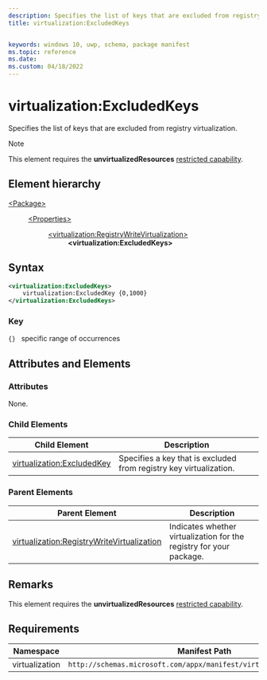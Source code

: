 ```yaml
---
description: Specifies the list of keys that are excluded from registry virtualization.
title: virtualization:ExcludedKeys


keywords: windows 10, uwp, schema, package manifest
ms.topic: reference
ms.date: 
ms.custom: 04/18/2022
---
```


# virtualization:ExcludedKeys

Specifies the list of keys that are excluded from registry virtualization.

> [!NOTE]
> This element requires the  **unvirtualizedResources** [restricted capability](/windows/uwp/packaging/app-capability-declarations#restricted-capabilities).

## Element hierarchy

<dl>
<dt><a href="element-package.md">&lt;Package&gt;</a></dt>
<dd>
<dl>
<dt><a href="element-properties.md">&lt;Properties&gt;</a></dt>
<dd>
<dl>
<dt><a href="element-registrywritevirtualization.md">&lt;virtualization:RegistryWriteVirtualization&gt;</a></dt>
<dd><b>&lt;virtualization:ExcludedKeys&gt;</b></dd>
</dl>
</dd>
</dl>
</dd>
</dl>

## Syntax

``` xml
<virtualization:ExcludedKeys>
    virtualization:ExcludedKey {0,1000}
</virtualization:ExcludedKeys>
```

### Key 

`{}`   specific range of occurrences

## Attributes and Elements


### Attributes

None.

### Child Elements

| Child Element | Description |
|---------------|-------------|
| [virtualization:ExcludedKey](element-virtualization-excludedkey.md) | Specifies a key that is excluded from registry key virtualization. |

### Parent Elements

| Parent Element | Description |
|---------------|-------------|
| [virtualization:RegistryWriteVirtualization](element-virtualization-registrywritevirtualization.md) | Indicates whether virtualization for the registry for your package.  |

## Remarks

This element requires the **unvirtualizedResources** [restricted capability](/windows/uwp/packaging/app-capability-declarations#restricted-capabilities).

## Requirements

| Namespace | Manifest Path | 
|---------------|-------------------------------------------------------------|
| virtualization | `http://schemas.microsoft.com/appx/manifest/virtualization/windows10` |

 

 
